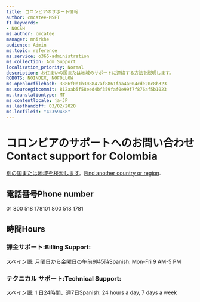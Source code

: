 ```yaml
---
title: コロンビアのサポート情報
author: cmcatee-MSFT
f1.keywords:
- NOCSH
ms.author: cmcatee
manager: mnirkhe
audience: Admin
ms.topic: reference
ms.service: o365-administration
ms.collection: Adm_Support
localization_priority: Normal
description: お住まいの国または地域のサポートに連絡する方法を説明します。
ROBOTS: NOINDEX, NOFOLLOW
ms.openlocfilehash: 3886f0d1b308847af8861faa4a004cde20c8b323
ms.sourcegitcommit: 812aab5f58eed4bf359faf0e99f7f876af5b1023
ms.translationtype: MT
ms.contentlocale: ja-JP
ms.lasthandoff: 03/02/2020
ms.locfileid: "42359438"
---
```

# <a name="contact-support-for-colombia"></a><span data-ttu-id="3bbc8-103">コロンビアのサポートへのお問い合わせ</span><span class="sxs-lookup"><span data-stu-id="3bbc8-103">Contact support for Colombia</span></span>

<span data-ttu-id="3bbc8-104">[別の国または地域を検索します](../contact-support-for-business-products.md)。</span><span class="sxs-lookup"><span data-stu-id="3bbc8-104">[Find another country or region](../contact-support-for-business-products.md).</span></span>

## <a name="phone-number"></a><span data-ttu-id="3bbc8-105">電話番号</span><span class="sxs-lookup"><span data-stu-id="3bbc8-105">Phone number</span></span>
<span data-ttu-id="3bbc8-106">01 800 518 1781</span><span class="sxs-lookup"><span data-stu-id="3bbc8-106">01 800 518 1781</span></span>

## <a name="hours"></a><span data-ttu-id="3bbc8-107">時間</span><span class="sxs-lookup"><span data-stu-id="3bbc8-107">Hours</span></span>
### <a name="billing-support"></a><span data-ttu-id="3bbc8-108">課金サポート:</span><span class="sxs-lookup"><span data-stu-id="3bbc8-108">Billing Support:</span></span>

<span data-ttu-id="3bbc8-109">スペイン語: 月曜日から金曜日の午前9時5時</span><span class="sxs-lookup"><span data-stu-id="3bbc8-109">Spanish: Mon-Fri 9 AM-5 PM</span></span>

### <a name="technical-support"></a><span data-ttu-id="3bbc8-110">テクニカル サポート:</span><span class="sxs-lookup"><span data-stu-id="3bbc8-110">Technical Support:</span></span>

<span data-ttu-id="3bbc8-111">スペイン語: 1 日24時間、週7日</span><span class="sxs-lookup"><span data-stu-id="3bbc8-111">Spanish: 24 hours a day, 7 days a week</span></span>
